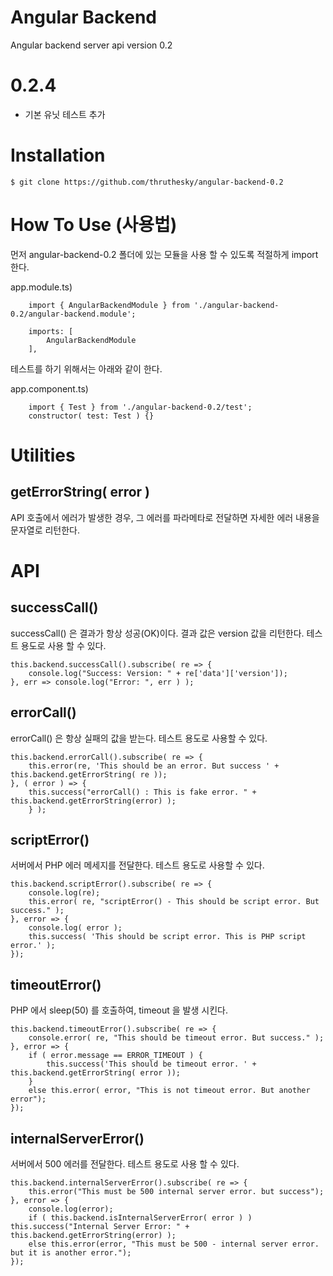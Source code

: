 # Angular Backend

Angular backend server api version 0.2


# 0.2.4

* 기본 유닛 테스트 추가



# Installation

````
$ git clone https://github.com/thruthesky/angular-backend-0.2
````




# How To Use (사용법)

먼저 angular-backend-0.2 폴더에 있는 모듈을 사용 할 수 있도록 적절하게 import 한다.

app.module.ts)

````
	import { AngularBackendModule } from './angular-backend-0.2/angular-backend.module';

	imports: [
		AngularBackendModule
	],
````

테스트를 하기 위해서는 아래와 같이 한다.

app.component.ts)

````
	import { Test } from './angular-backend-0.2/test';
	constructor( test: Test ) {}
````

# Utilities

## getErrorString( error )

API 호출에서 에러가 발생한 경우, 그 에러를 파라메타로 전달하면 자세한 에러 내용을 문자열로 리턴한다.


# API

## successCall()

successCall() 은 결과가 항상 성공(OK)이다. 결과 값은 version 값을 리턴한다. 테스트 용도로 사용 할 수 있다.

````
this.backend.successCall().subscribe( re => {
    console.log("Success: Version: " + re['data']['version']);
}, err => console.log("Error: ", err ) );
````


## errorCall()

errorCall() 은 항상 실패의 값을 받는다. 테스트 용도로 사용할 수 있다.

````
this.backend.errorCall().subscribe( re => {
    this.error(re, 'This should be an error. But success ' + this.backend.getErrorString( re ));
}, ( error ) => {
    this.success("errorCall() : This is fake error. " + this.backend.getErrorString(error) );
    } );
````


## scriptError()

서버에서 PHP 에러 메세지를 전달한다. 테스트 용도로 사용할 수 있다.

````
this.backend.scriptError().subscribe( re => {
    console.log(re);
    this.error( re, "scriptError() - This should be script error. But success." );
}, error => {
    console.log( error );
    this.success( 'This should be script error. This is PHP script error.' );
});
````



## timeoutError()

PHP 에서 sleep(50) 를 호출하여, timeout 을 발생 시킨다.

````
this.backend.timeoutError().subscribe( re => {
    console.error( re, "This should be timeout error. But success." );
}, error => {
    if ( error.message == ERROR_TIMEOUT ) {
        this.success('This should be timeout error. ' + this.backend.getErrorString( error ));
    }
    else this.error( error, "This is not timeout error. But another error");
});
````
    

## internalServerError()

서버에서 500 에러를 전달한다. 테스트 용도로 사용 할 수 있다.

````
this.backend.internalServerError().subscribe( re => {
    this.error("This must be 500 internal server error. but success");
}, error => {
    console.log(error);
    if ( this.backend.isInternalServerError( error ) ) this.success("Internal Server Error: " + this.backend.getErrorString(error) );
    else this.error(error, "This must be 500 - internal server error. but it is another error.");
});
````


